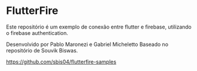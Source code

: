 # FlutterFire
Este repositório é um exemplo de conexão entre flutter e firebase, utilizando o firebase authentication.

Desenvolvido por Pablo Maronezi e Gabriel Micheletto
Baseado no repositório de Souvik Biswas.

https://github.com/sbis04/flutterfire-samples
